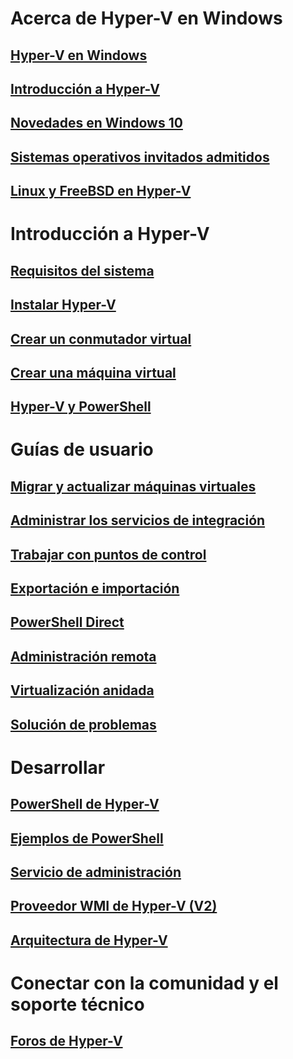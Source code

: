 # Acerca de Hyper-V en Windows

## [Hyper-V en Windows](./windows_welcome.md)

## [Introducción a Hyper-V](./about/hyperv_on_windows.md)

## [Novedades en Windows 10](./about/whats_new.md)

## [Sistemas operativos invitados admitidos](about/supported_guest_os.md)

## [Linux y FreeBSD en Hyper-V](https://technet.microsoft.com/library/dn531030.aspx)

# Introducción a Hyper-V

## [Requisitos del sistema](quick_start/walkthrough_compatibility.md)

## [Instalar Hyper-V](quick_start/walkthrough_install.md)

## [Crear un conmutador virtual](quick_start/walkthrough_virtual_switch.md)

## [Crear una máquina virtual](quick_start/walkthrough_create_vm.md)

## [Hyper-V y PowerShell](quick_start/walkthrough_powershell.md)

# Guías de usuario

## [Migrar y actualizar máquinas virtuales](user_guide/migrating_vms.md)

## [Administrar los servicios de integración](user_guide/managing_ics.md)

## [Trabajar con puntos de control](user_guide/checkpoints.md)

## [Exportación e importación](user_guide/export_import.md)

## [PowerShell Direct](user_guide/vmsession.md)

## [Administración remota](user_guide/remote_host_management.md)

## [Virtualización anidada](user_guide/nesting.md)

## [Solución de problemas](user_guide/troubleshooting.md)

# Desarrollar

## [PowerShell de Hyper-V](https://technet.microsoft.com/library/hh848559.aspx)

## [Ejemplos de PowerShell](develop/powershell_snippets.md)

## [Servicio de administración](develop/make_mgmt_service.md)

## [Proveedor WMI de Hyper-V (V2)](https://msdn.microsoft.com/library/hh850319.aspx)

## [Arquitectura de Hyper-V](https://msdn.microsoft.com/es-es/library/cc768520(v=bts.10).aspx)

# Conectar con la comunidad y el soporte técnico

## [Foros de Hyper-V](https://social.technet.microsoft.com/Forums/windowsserver/en-US/home?forum=winserverhyperv)


